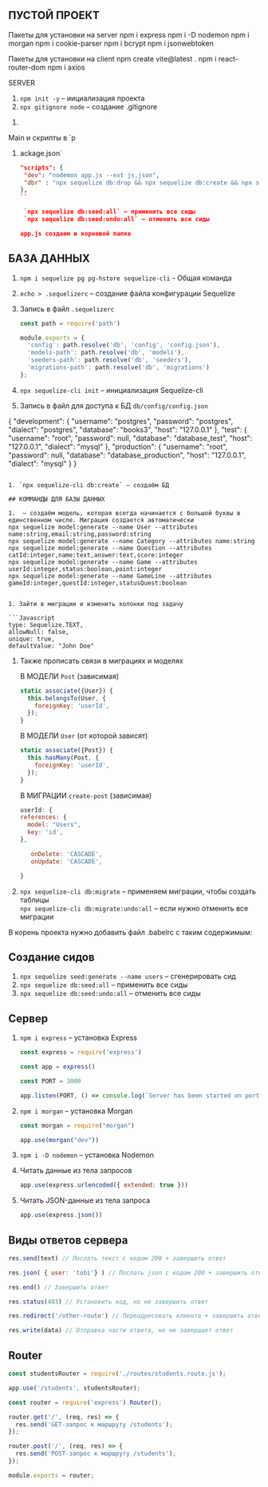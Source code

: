 ## ПУСТОЙ ПРОЕКТ

Пакеты для установки на server
npm i express
npm i -D nodemon
npm i morgan
npm i cookie-parser
npm i bcrypt
npm i jsonwebtoken

Пакеты для установки на client
npm create vite@latest .
npm i react-router-dom
npm i axios

SERVER

1. `npm init -y` – иициализация проекта
1. `npx gitignore node` – создание .gitignore
<!-- 1. `npm i -D eslint` – ESLint
1. `npm init @eslint/config` – настройка ESLint -->
1.

Main и скрипты в `p

1. ackage.json`

   ```JSON
   "scripts": {
    "dev": "nodemon app.js --ext js,json",
    "dbr" : "npx sequelize db:drop && npx sequelize db:create && npx sequelize db:migrate && npx sequelize-cli db:seed:all"
   },
   ``

    `npx sequelize db:seed:all` – применить все сиды
    `npx sequelize db:seed:undo:all` – отменить все сиды

   app.js создаем в корневой папке
   ```

## БАЗА ДАННЫХ

1.  `npm i sequelize pg pg-hstore sequelize-cli` - Общая команда
2.  `echo > .sequelizerc` – создание файла конфигурации Sequelize
3.  Запись в файл `.sequelizerc`

    ```Javascript
    const path = require('path')

    module.exports = {
      'config': path.resolve('db', 'config', 'config.json'),
      'models-path': path.resolve('db', 'models'),
      'seeders-path': path.resolve('db', 'seeders'),
      'migrations-path': path.resolve('db', 'migrations')
    };
    ```

4.  `npx sequelize-cli init` – инициализация Sequelize-cli

5.  Запись в файл для доступа к БД `db/config/config.json`

{
"development": {
"username": "postgres",
"password": "postgres",
"dialect": "postgres",
"database": "books3",
"host": "127.0.0.1"
},
"test": {
"username": "root",
"password": null,
"database": "database_test",
"host": "127.0.0.1",
"dialect": "mysql"
},
"production": {
"username": "root",
"password": null,
"database": "database_production",
"host": "127.0.0.1",
"dialect": "mysql"
}
}

````

1. `npx sequelize-cli db:create` – создаём БД

## КОММАНДЫ ДЛЯ БАЗЫ ДАННЫХ

1.  – создаём модель, которая всегда начинается с большой буквы в единственном числе. Миграция создается автоматически
npx sequelize model:generate --name User --attributes name:string,email:string,password:string
npx sequelize model:generate --name Category --attributes name:string
npx sequelize model:generate --name Question --attributes catId:integer,name:text,answer:text,score:integer
npx sequelize model:generate --name Game --attributes userId:integer,status:boolean,point:integer
npx sequelize model:generate --name GameLine --attributes gameId:integer,questId:integer,statusQuest:boolean


1. Зайти в миграции и изменить колонки под задачу

```Javascript
type: Sequelize.TEXT,
allowNull: false,
unique: true,
defaultValue: "John Doe"
````

1. Также прописать связи в миграциях и моделях

   В МОДЕЛИ `Post` (зависимая)

   ```Javascript
   static associate({User}) {
     this.belongsTo(User, {
       foreignKey: 'userId',
     });
   }
   ```

   В МОДЕЛИ `User` (от которой зависят)

   ```Javascript
   static associate({Post}) {
     this.hasMany(Post, {
       foreignKey: 'userId',
     });
   }
   ```

   В МИГРАЦИИ `create-post` (зависимая)

   ```Javascript
   userId: {
   references: {
     model: "Users",
     key: 'id',
   },

      onDelete: 'CASCADE',
      onUpdate: 'CASCADE',

   }
   ```

1. `npx sequelize-cli db:migrate` – применяем миграции, чтобы создать таблицы  
   `npx sequelize-cli db:migrate:undo:all` – если нужно отменить все миграции

В корень проекта нужно добавить файл .babelrc с таким содержимым:

## Создание сидов

1.  `npx sequelize seed:generate --name users` – сгенерировать сид
2.  `npx sequelize db:seed:all` – применить все сиды
3.  `npx sequelize db:seed:undo:all` – отменить все сиды

## Сервер

1. `npm i express` – установка Express

   ```Javascript
   const express = require('express')

   const app = express()

   const PORT = 3000

   app.listen(PORT, () => console.log(`Server has been started on port ${PORT}...`))
   ```

1. `npm i morgan` – установка Morgan

   ```Javascript
   const morgan = require("morgan")

   app.use(morgan("dev"))
   ```

1. `npm i -D nodemon` – установка Nodemon
1. Читать данные из тела запросов
   ```Javascript
   app.use(express.urlencoded({ extended: true }))
   ```
1. Читать JSON-данные из тела запроса
   ```Javascript
   app.use(express.json())
   ```

## Виды ответов сервера

```Javascript
res.send(text) // Послать текст с кодом 200 + завершить ответ

res.json( { user: 'tobi'} ) // Послать json с кодом 200 + завершить ответ

res.end() // Завершить ответ

res.status(403) // Установить код, но не завершить ответ

res.redirect('/other-route') // Переадресовать клиента + завершить ответ

res.write(data) // Отправка части ответа, но не завершает ответ
```

## Router

```Javascript
const studentsRouter = require('./routes/students.route.js');

app.use('/students', studentsRouter);
```

```Javascript
const router = require('express').Router();

router.get('/', (req, res) => {
  res.send('GET-запрос к маршруту /students');
});

router.post('/', (req, res) => {
  res.send('POST-запрос к маршруту /students');
});

module.exports = router;
```
